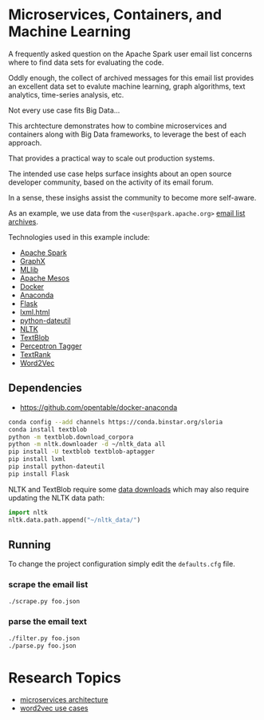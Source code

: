 # Microservices, Containers, and Machine Learning

A frequently asked question on the Apache Spark user email list
concerns where to find data sets for evaluating the code.

Oddly enough, the collect of archived messages for this email list
provides an excellent data set to evalute machine learning, graph
algorithms, text analytics, time-series analysis, etc.


Not every use case fits Big Data...

This archtecture demonstrates how to combine microservices and
containers along with Big Data frameworks, to leverage the best of
each approach.

That provides a practical way to scale out production systems.


The intended use case helps surface insights about an open source
developer community, based on the activity of its email forum.

In a sense, these insighs assist the community to become more
self-aware.

As an example, we use data from the `<user@spark.apache.org>` 
[email list archives](http://mail-archives.apache.org).

Technologies used in this example include:

  * [Apache Spark](http://spark.apache.org/)
  * [GraphX](http://spark.apache.org/docs/latest/graphx-programming-guide.html)
  * [MLlib](http://spark.apache.org/docs/latest/mllib-guide.html)
  * [Apache Mesos](http://mesos.apache.org/)
  * [Docker](https://www.docker.com/)
  * [Anaconda](http://continuum.io/downloads)
  * [Flask](http://flask.pocoo.org/)
  * [lxml.html](http://lxml.de/lxmlhtml.html)
  * [python-dateutil](https://labix.org/python-dateutil)
  * [NLTK](http://www.nltk.org/)
  * [TextBlob](https://textblob.readthedocs.org/en/dev/)
  * [Perceptron Tagger](http://stevenloria.com/tutorial-state-of-the-art-part-of-speech-tagging-in-textblob/)
  * [TextRank](http://web.eecs.umich.edu/~mihalcea/papers/mihalcea.emnlp04.pdf)
  * [Word2Vec](https://code.google.com/p/word2vec/)


## Dependencies

  * https://github.com/opentable/docker-anaconda

```bash
conda config --add channels https://conda.binstar.org/sloria
conda install textblob
python -m textblob.download_corpora
python -m nltk.downloader -d ~/nltk_data all
pip install -U textblob textblob-aptagger
pip install lxml
pip install python-dateutil
pip install Flask
```

NLTK and TextBlob require some
[data downloads](https://s3.amazonaws.com/textblob/nltk_data.tar.gz)
which may also require updating the NLTK data path:

```python
import nltk
nltk.data.path.append("~/nltk_data/")
```


## Running

To change the project configuration simply edit the `defaults.cfg`
file.


### scrape the email list

```bash
./scrape.py foo.json
```

### parse the email text

```bash
./filter.py foo.json
./parse.py foo.json
```


# Research Topics

  * [microservices architecture](http://martinfowler.com/articles/microservices.html)
  * [word2vec use cases](http://www.yseam.com/blog/WV.html)
